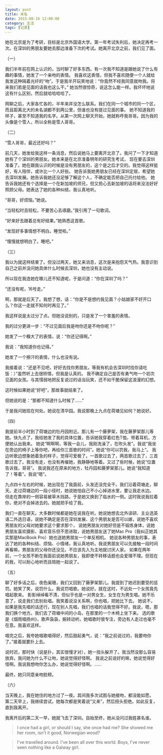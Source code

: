 ```yaml
---
layout: post
title: 未名
date: 2015-08-16 12:00:00
category: 生活
tags: [记录]
---
```


她在北京是为了考研，目标是北京外国语大学。第一年考试失利后，她决定再考一次。在深圳的男朋友要她去那边准备下次的考试。她离开北京之前，我们见了面。

<!--more-->

（一）

我们半年前在网上认识的，当时聊了好多东西。有一次我不知道是跟她说了什么有趣的事情，她发了一个亲吻的表情。
我喜欢这表情，但我不喜欢随便一个人就给我发这种隔着光纤的“吻”。于是我半开玩笑地说：“你竟然不经我同意就吻我。将来我们若是见面的话我也这么干。”
她当然很惊奇，说这怎么能一样。我坏坏地说这有什么区别，然后就哈哈哈哈了。

网聊之后，大家各忙各的，半年来并没怎么联系。我们在同一个城市的同一个区，而且距离北大的未名湖都不到两公里，但谁也没有提过见面的事。
她不知道我的样子，甚至不知道我的名字。从第一次网上聊天开始，她就称呼我哥哥。因为我的头像是个雪人，所以全称是雪人哥哥。

（二）

“雪人哥哥，最近还好吗？”

前几天，她发给我这样一条消息，然后说她马上要离开北京了。我问了一下才知道她有了个深圳的男朋友。她本来是在北京准备明年的研究生考试，
现在要去深圳准备了。她在跟我认识的时候是没有男朋友的，这个是之后才交的。我觉得这样挺好，有人陪伴，或许比一个人好些。
她告诉我她男朋友已经在深圳定居，希望她去深圳发展。她告诉我她还没足够了解这个人，不确定能否把自己托付给他。
她告诉我她还有个选择是一个在新加坡的师兄，但又担心去新加坡的话将来没法好好照顾父母。她表达了她的各种纠结，我认真地听。

“哥哥，好烦恼。”她说。

“当轻松时且轻松，不要苦心去琢磨。”我引用了一句歌词。

“好来好去跟着总有好结果。”她熟悉这首歌。

“发现好多事情想不明白。睡觉啦。”

“慢慢就想明白了。睡吧。”

（三）

我以为就这样结束了。但没过两天，她又来消息，这次是来抱怨天气热。我意识到自己之前并没问她具体什么时候去深圳，她也没有主动说。

所以现在我连她在哪儿还不知道呢，于是问道：“你在深圳了吗？”

“还没有呢，16号走。”

啊，那就是后天了。我想了想，话：“你是不是想约我见面？小姑娘家不好开口么？你这一走就不知何时再见了。”

我这样说是太过分了点。但她没说别的，只是发了一个害羞的表情。

我的过分更进一步：“不过见面后我是吻你还是不吻你呢？”

她发了一个糗大了的表情，说：“你还记得啊。”

我说：“我知道你也记得。”

她发了一个擦汗的表情，什么也没有说。

我接着说：“还是不见吧，好好去找你男朋友。等我有机会去深圳时找你请吃饭：）”虽然听上去很矫情，但我是认真的。
我不确定自己是否有勇气吻一个初次见面的女孩。与其懦弱地把反复说过的话当玩笑，还不如干脆保留这浪漫的幻想。

这时候如果她说“好吧”，那故事就结束了。

但她说的是：“那都不知道什么时候了……”

于是我问她现在何处。她说在清华园。我说那晚上九点在荷塘见如何？她说好。

（四）

我提前半小时到了荷塘边的牡丹园附近。那儿有一个藤萝架，我在藤萝架那儿等她。快九点了，我给她发了我的具体位置，告诉她我穿着红色T恤，带着耳机，方便她认出我来。
她说“啊啊啊，等我一会儿，我刚洗澡了，在吹头发”。我说“我坐在旁边的椅子上等你吧，再给你三首歌的时间”。她说“你可以罚我，我马上”。
我边听歌边想象她着急的样子，觉得可爱极了。一首歌过去了，两首歌过去了，三首歌过去了。我没有走，也没有再催她，我静静地等着。又过了些时候，她说“位置告诉我，哥哥”。
我说我还在原来的地方，牡丹园和藤萝架那儿。她说“我知道了！等着”。我说“嗯”。

九点四十左右的时候，她出现在了我面前，头发还没完全干。我们沿着荷塘走，聊天。走过荷塘边的一段小径时，她说她怕自己不小心掉进水里，要让我走水边。
但走在靠岸的一侧容易被草木挡路，于是她又换到了临水的一侧。这时我说我拉着你，绝对不会掉进去的。她就把手给了我。

我们一直在聊天。大多数时候都是她在说我在听。她说她想去北外读研、主业选英语二外选日语，说她不确定是否在深圳发展、这个男朋友是否可以嫁，说她不喜欢男朋友的父母对她要求这个要求那个，
说她男朋友对她好但是不锻炼身体，说她男朋友喜欢摄影、喜欢音乐但不思进取，说她男朋友送了她Mac Pro（我纠正她其实那是MacBook Pro）她也送她男朋友一个单反相机。
她说各种男朋友的事，表达了她的各种纠结、烦恼、小情绪，我认真地听。我说男朋友可以先接触一段时间再看嘛，男朋友的父母你还没见，不应该先入为主地就讨厌人家。
如果在两年前，一个女孩不断在我面前说她男朋友，我即使不转移话题也会爱理不理。但现在的我，可以耐心地听而且陪她一起说了。

（五）

聊了好多话之后，夜色阑珊，我们又回到了藤萝架那儿。我提到了她迟到要受的惩罚。她笑了笑，说罚什么。我说罚唱歌。她说好。就在这时，不远处一个女孩竟先唱起歌来。
影影绰绰看不清，但似乎也是一对男女生，女生在为男生唱。她不乐意了，说走我们去别处唱。我笑着说没关系啊，你也唱，把她比下去。
她说不，如果是我先唱的话还行，现在别人先唱，我们也唱的话我觉得不好。我说，嗯，那我们换个地方。我们去了荷塘中间的小岛，在那里的一个木椅上坐下来。
选的歌是《烟雨唱扬州》，歌声袅袅，婉转动听。她唱歌时很专注，旁边有人走过也毫不在意。我喜欢这样。

唱完之后，我夸她唱歌唱得好，然后鼓起勇气，说：“我之前说过的，我要吻你了。”接着就要扑上去。

说时迟，那时快（说是扑，其实很慢才对），她一扭头躲开了。我当然没那么容易放弃。我问她为什么不让吻，她说觉得好怪啊。
我说之前说好的嘛，她说觉得好怪啊。我说我想吻你怎么办，她说觉得好怪啊。……

最终，她只同意亲吻脸颊。

（六）

当天晚上，我在她住的地方过了一夜。其间我多次试图与她接吻，都没能如愿。
第二天早上，我继续尝试，她每次都是笑着说“又来”，然后扭头拒绝。如此反复，直到我离开。

我离开后的第二天一早，她就飞去了深圳。自始至终，她从没问过我姓甚名谁。

> I once had a girl, or should I say, she once had me? She showed me her room, isn't it good, Norwegian wood?

<!--separator-->

> I've travelled around. I've been all over this world. Boys, I've never seen nothing like a Galway girl.

